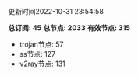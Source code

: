 更新时间2022-10-31 23:54:58

**总订阅: 45**
**总节点: 2033**
**有效节点: 315**
- trojan节点: 57
- ss节点: 127
- v2ray节点: 131
